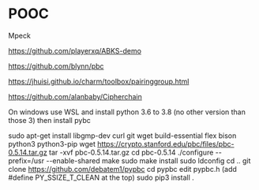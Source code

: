 # POOC
Mpeck


https://github.com/playerxq/ABKS-demo

https://github.com/blynn/pbc

https://jhuisi.github.io/charm/toolbox/pairinggroup.html

https://github.com/alanbaby/Cipherchain



On windows use WSL and install python 3.6 to 3.8 (no other version than those 3)
then install pybc

sudo apt-get install libgmp-dev curl git wget build-essential flex bison python3 python3-pip
wget https://crypto.stanford.edu/pbc/files/pbc-0.5.14.tar.gz
tar -xvf pbc-0.5.14.tar.gz
cd pbc-0.5.14
./configure --prefix=/usr --enable-shared
make
sudo make install
sudo ldconfig
cd ..
git clone https://github.com/debatem1/pypbc
cd pypbc
edit pypbc.h (add #define PY_SSIZE_T_CLEAN at the top)
sudo pip3 install .